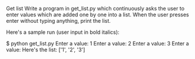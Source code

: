 Get list
Write a program in get_list.py which continuously asks the user to enter values which are added one by one into a list. When the user presses enter without typing anything, print the list.

Here's a sample run (user input in bold italics):

$ python get_list.py
Enter a value: 1
Enter a value: 2
Enter a value: 3
Enter a value:
Here's the list:
['1', '2', '3']
